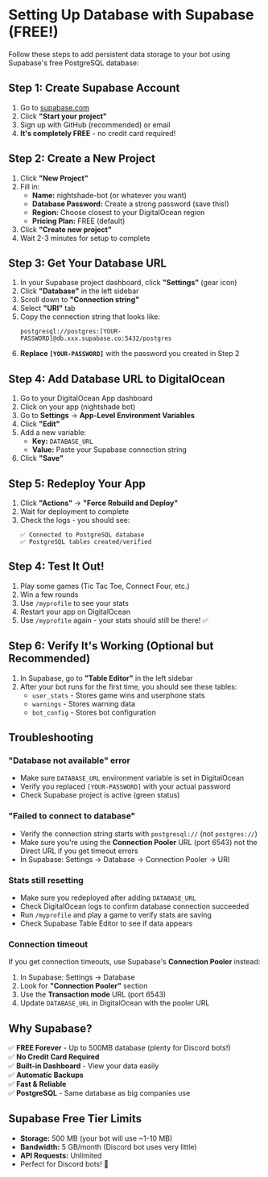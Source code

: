 # Setting Up Database with Supabase (FREE!)

Follow these steps to add persistent data storage to your bot using Supabase's free PostgreSQL database:

## Step 1: Create Supabase Account

1. Go to [supabase.com](https://supabase.com)
2. Click **"Start your project"**
3. Sign up with GitHub (recommended) or email
4. **It's completely FREE** - no credit card required!

## Step 2: Create a New Project

1. Click **"New Project"**
2. Fill in:
   - **Name:** nightshade-bot (or whatever you want)
   - **Database Password:** Create a strong password (save this!)
   - **Region:** Choose closest to your DigitalOcean region
   - **Pricing Plan:** FREE (default)
3. Click **"Create new project"**
4. Wait 2-3 minutes for setup to complete

## Step 3: Get Your Database URL

1. In your Supabase project dashboard, click **"Settings"** (gear icon)
2. Click **"Database"** in the left sidebar
3. Scroll down to **"Connection string"**
4. Select **"URI"** tab
5. Copy the connection string that looks like:
   ```
   postgresql://postgres:[YOUR-PASSWORD]@db.xxx.supabase.co:5432/postgres
   ```
6. **Replace `[YOUR-PASSWORD]`** with the password you created in Step 2

## Step 4: Add Database URL to DigitalOcean

1. Go to your DigitalOcean App dashboard
2. Click on your app (nightshade bot)
3. Go to **Settings** → **App-Level Environment Variables**
4. Click **"Edit"**
5. Add a new variable:
   - **Key:** `DATABASE_URL`
   - **Value:** Paste your Supabase connection string
6. Click **"Save"**

## Step 5: Redeploy Your App

1. Click **"Actions"** → **"Force Rebuild and Deploy"**
2. Wait for deployment to complete
3. Check the logs - you should see:
   ```
   ✅ Connected to PostgreSQL database
   ✅ PostgreSQL tables created/verified
   ```

## Step 4: Test It Out!

1. Play some games (Tic Tac Toe, Connect Four, etc.)
2. Win a few rounds
3. Use `/myprofile` to see your stats
4. Restart your app on DigitalOcean
5. Use `/myprofile` again - your stats should still be there! ✅

## Step 6: Verify It's Working (Optional but Recommended)

1. In Supabase, go to **"Table Editor"** in the left sidebar
2. After your bot runs for the first time, you should see these tables:
   - `user_stats` - Stores game wins and userphone stats
   - `warnings` - Stores warning data
   - `bot_config` - Stores bot configuration

## Troubleshooting

### "Database not available" error
- Make sure `DATABASE_URL` environment variable is set in DigitalOcean
- Verify you replaced `[YOUR-PASSWORD]` with your actual password
- Check Supabase project is active (green status)

### "Failed to connect to database"
- Verify the connection string starts with `postgresql://` (not `postgres://`)
- Make sure you're using the **Connection Pooler** URL (port 6543) not the Direct URL if you get timeout errors
- In Supabase: Settings → Database → Connection Pooler → URI

### Stats still resetting
- Make sure you redeployed after adding `DATABASE_URL`
- Check DigitalOcean logs to confirm database connection succeeded
- Run `/myprofile` and play a game to verify stats are saving
- Check Supabase Table Editor to see if data appears

### Connection timeout
If you get connection timeouts, use Supabase's **Connection Pooler** instead:
1. In Supabase: Settings → Database
2. Look for **"Connection Pooler"** section
3. Use the **Transaction mode** URL (port 6543)
4. Update `DATABASE_URL` in DigitalOcean with the pooler URL

## Why Supabase?

✅ **FREE Forever** - Up to 500MB database (plenty for Discord bots!)  
✅ **No Credit Card Required**  
✅ **Built-in Dashboard** - View your data easily  
✅ **Automatic Backups**  
✅ **Fast & Reliable**  
✅ **PostgreSQL** - Same database as big companies use  

## Supabase Free Tier Limits

- **Storage:** 500 MB (your bot will use ~1-10 MB)
- **Bandwidth:** 5 GB/month (Discord bot uses very little)
- **API Requests:** Unlimited
- Perfect for Discord bots! 🎉
